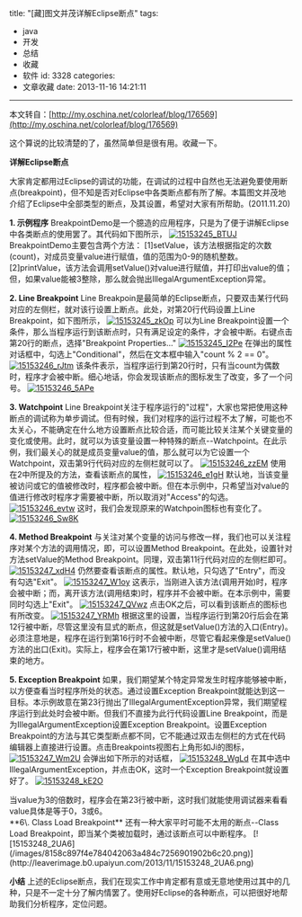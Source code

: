 title: "[藏]图文并茂详解Eclipse断点"
tags:
  - java
  - 开发
  - 总结
  - 收藏
  - 软件
id: 3328
categories:
  - 文章收藏
date: 2013-11-16 14:21:11
---

本文转自：[http://my.oschina.net/colorleaf/blog/176569](http://my.oschina.net/colorleaf/blog/176569)

这个算说的比较清楚的了，虽然简单但是很有用。收藏一下。

**详解Eclipse断点**

大家肯定都用过Eclipse的调试的功能，在调试的过程中自然也无法避免要使用断点(breakpoint)，但不知是否对Eclipse中各类断点都有所了解。本篇图文并茂地介绍了Eclipse中全部类型的断点，及其设置，希望对大家有所帮助。(2011.11.20)

**1\. 示例程序**
BreakpointDemo是一个臆造的应用程序，只是为了便于讲解Eclipse中各类断点的使用罢了。其代码如下图所示，
[![15153245_BTUJ](/images/abd1d53612eeef8d1feccdf17a894d3e71d41941.png)](http://leaverimage.b0.upaiyun.com/2013/11/15153245_BTUJ.png)
BreakpointDemo主要包含两个方法：
[1]setValue，该方法根据指定的次数(count)，对成员变量value进行赋值，值的范围为0-9的随机整数。
[2]printValue，该方法会调用setValue()对value进行赋值，并打印出value的值；但，如果value能被3整除，那么就会抛出IllegalArgumentException异常。

**2\. Line Breakpoint**
Line Breakpoin是最简单的Eclipse断点，只要双击某行代码对应的左侧栏，就对该行设置上断点。此处，对第20行代码设置上Line Breakpoint，如下图所示，
[![15153245_zkOp](/images/ca7da4e9038334e0603072298cbaf834326da937.png)](http://leaverimage.b0.upaiyun.com/2013/11/15153245_zkOp.png)
可以为Line Breakpoint设置一个条件，那么当程序运行到该断点时，只有满足设定的条件，才会被中断。右键点击第20行的断点，选择"Breakpoint Properties..."
[![15153245_I2Pe](/images/ff95dcb0130a35d3e293a52487e4109316cba1f8.png)](http://leaverimage.b0.upaiyun.com/2013/11/15153245_I2Pe.png)
在弹出的属性对话框中，勾选上"Conditional"，然后在文本框中输入"count % 2 == 0"。
[![15153246_rJtm](/images/4f5d2d716473a55f1e3b96a59ac07f700657452a.png)](http://leaverimage.b0.upaiyun.com/2013/11/15153246_rJtm.png)
该条件表示，当程序运行到第20行时，只有当count为偶数时，程序才会被中断。细心地话，你会发现该断点的图标发生了改变，多了一个问号。
[![15153246_5APe](/images/e3d69e5d5b31edbf729ce4522f9b21e2f5024f17.png)](http://leaverimage.b0.upaiyun.com/2013/11/15153246_5APe.png)

**3\. Watchpoint**
Line Breakpoint关注于程序运行的"过程"，大家也常把使用这种断点的调试称为单步调试。但有时候，我们对程序的运行过程不太了解，可能也不太关心，不能确定在什么地方设置断点比较合适，而可能比较关注某个关键变量的变化或使用。此时，就可以为该变量设置一种特殊的断点--Watchpoint。在此示例，我们最关心的就是成员变量value的值，那么就可以为它设置一个Watchpoint，双击第9行代码对应的左侧栏就可以了。
[![15153246_zzEM](/images/082e1647ca341b0f3549dcfc136ce278d73f4acb.png)](http://leaverimage.b0.upaiyun.com/2013/11/15153246_zzEM.png)
使用在2中所提及的方法，查看该断点的属性，
[![15153246_e1gH](/images/f268f9ed80a672eeb51d164658a971d6777989b9.png)](http://leaverimage.b0.upaiyun.com/2013/11/15153246_e1gH.png)
默认地，当该变量被访问或它的值被修改时，程序都会被中断。但在本示例中，只希望当对value的值进行修改时程序才需要被中断，所以取消对"Access"的勾选。
[![15153246_evtw](/images/1deb043f0baa72b61a76e794f7acf9d25762112c.png)](http://leaverimage.b0.upaiyun.com/2013/11/15153246_evtw.png)
这时，我们会发现原来的Watchpoin图标也有变化了。
[![15153246_Sw8K](/images/d2dff57a03768ac00b84dd9bb651e99031d94cdc.png)](http://leaverimage.b0.upaiyun.com/2013/11/15153246_Sw8K.png)

**4\. Method Breakpoint**
与关注对某个变量的访问与修改一样，我们也可以关注程序对某个方法的调用情况，即，可以设置Method Breakpoint。在此处，设置针对方法setValue的Method Breakpoint。同理，双击第11行代码对应的左侧栏即可。
[![15153247_xdH4](/images/bd49da0a82d0dc044a917e5b53107b05b36f6378.png)](http://leaverimage.b0.upaiyun.com/2013/11/15153247_xdH4.png)
仍然要查看该断点的属性。默认地，只勾选了"Entry"，而没有勾选"Exit"。
[![15153247_W1oy](/images/7294186aaa782865383feb3a4e375a5a3b628c27.png)](http://leaverimage.b0.upaiyun.com/2013/11/15153247_W1oy.png)
这表示，当刚进入该方法(调用开始)时，程序会被中断；而，离开该方法(调用结束)时，程序并不会被中断。在本示例中，需要同时勾选上"Exit"。
[![15153247_QVwz](/images/39f23217e1d0ead7061f1d636b97f52b6ee886fd.png)](http://leaverimage.b0.upaiyun.com/2013/11/15153247_QVwz.png)
点击OK之后，可以看到该断点的图标也有所改变。
[![15153247_YRMh](/images/bdeda47c131aefb575366c4d23b16b3e0ee59321.png)](http://leaverimage.b0.upaiyun.com/2013/11/15153247_YRMh.png)
根据这里的设置，当程序运行到第20行后会在第12行被中断，尽管这里没有显式的断点，但这就是setValue()方法的入口(Entry)。必须注意地是，程序在运行到第16行时不会被中断，尽管它看起来像是setValue()方法的出口(Exit)。实际上，程序会在第17行被中断，这里才是setValue()调用结束的地方。

**5\. Exception Breakpoint**
如果，我们期望某个特定异常发生时程序能够被中断，以方便查看当时程序所处的状态。通过设置Exception Breakpoint就能达到这一目标。本示例故意在第23行抛出了IllegalArgumentException异常，我们期望程序运行到此处时会被中断。但我们不直接为此行代码设置Line Breakpoint，而是为IllegalArgumentException设置Exception Breakpoint。设置Exception Breakpoint的方法与其它类型断点都不同，它不能通过双击左侧栏的方式在代码编辑器上直接进行设置。点击Breakpoints视图右上角形如Ji的图标，
[![15153247_Wm2U](/images/d4f298befa3d1c0100aef36797c56bbc1d2a423c.png)](http://leaverimage.b0.upaiyun.com/2013/11/15153247_Wm2U.png)
会弹出如下所示的对话框，
[![15153248_WgLd](/images/04e45e47d1e4248fd2ec8db8b13252e1c196e525.png)](http://leaverimage.b0.upaiyun.com/2013/11/15153248_WgLd.png)
在其中选中IllegalArgumentException，并点击OK，这时一个Exception Breakpoint就设置好了。
[![15153248_kE2O](/images/fd555622458bbb34ad01929c6a7483768f6b37a8.png)](http://leaverimage.b0.upaiyun.com/2013/11/15153248_kE2O.png)
<div>当value为3的倍数时，程序会在第23行被中断，这时我们就能使用调试器来看看value具体是等于0，3或6。</div>
**6\. Class Load Breakpoint**
还有一种大家平时可能不太用的断点--Class Load Breakpoint，即当某个类被加载时，通过该断点可以中断程序。
[![15153248_2UA6](/images/8158c897f4e784042063a484c7256901902b6c20.png)](http://leaverimage.b0.upaiyun.com/2013/11/15153248_2UA6.png)

**小结**
上述的Eclipse断点，我们在现实工作中肯定都有意或无意地使用过其中的几种，只是不一定十分了解内情罢了。使用好Eclipse的各种断点，可以把很好地帮助我们分析程序，定位问题。